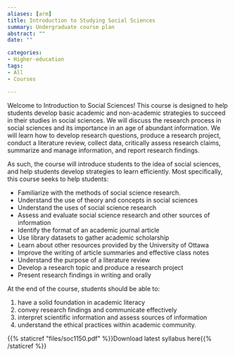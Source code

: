 ```yaml
---
aliases: [arm]
title: Introduction to Studying Social Sciences
summary: Undergraduate course plan
abstract: ""
date: ""

categories:
- Higher-education
tags:
- All
- Courses

---
```


Welcome to Introduction to Social Sciences! This course is designed to help students develop basic academic and non-academic strategies to succeed in their studies in social sciences. We will discuss the research process in social sciences and its importance in an age of abundant information. We will learn how to develop research questions, produce a research project, conduct a literature review, collect data, critically assess research claims, summarize and manage information, and report research findings.

As such, the course will introduce students to the idea of social sciences, and help students develop strategies to learn efficiently. Most specifically, this course seeks to help students:

-	Familiarize with the methods of social science research. 
-	Understand the use of theory and concepts in social sciences
-	Understand the uses of social science research
-	Assess and evaluate social science research and other sources of information
-	Identify the format of an academic journal article
-	Use library datasets to gather academic scholarship
-	Learn about other resources provided by the University of Ottawa
-	Improve the writing of article summaries and effective class notes
-	Understand the purpose of a literature review
-	Develop a research topic and produce a research project
-	Present research findings in writing and orally


At the end of the course, students should be able to:

1. have a solid foundation in academic literacy 
2. convey research findings and communicate effectively 
3. interpret scientific information and assess sources of information
4. understand the ethical practices within academic community.

{{% staticref "files/soc1150.pdf" %}}Download latest syllabus here{{% /staticref %}}
